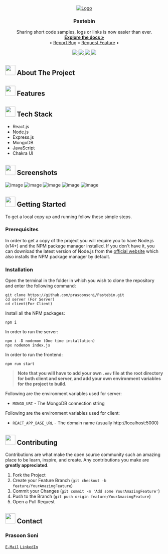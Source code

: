 <!-- PROJECT LOGO -->
<br />
<p align="center">
  <a href="https://github.com/prasoonsoni/Pastebinr">
    <img src="https://user-images.githubusercontent.com/75159757/188504362-ef6347e0-d3b7-4b0f-8c17-91c004e1fb7e.png" alt="Logo">
  </a>

  <h3 align="center">Pastebin</h3>

  <p align="center">
    Sharing short code samples, logs or links is now easier than ever.
    <br />
    <a href="https://github.com/prasoonsoni/Pastebin"><strong>Explore the docs »</strong></a>
    <br />
    •
    <a href="https://github.com/prasoonsoni/Pastebin/issues">Report Bug</a>
    •
    <a href="https://github.com/prasoonsoni/Pastebin/issues">Request Feature</a>
    •
  </p>
</p>

<!-- BADGES -->
<p align="center">
  <a href="https://github.com/prasoonsoni/Pastebin/graphs/contributors">
    <img src="https://img.shields.io/github/contributors/prasoonsoni/Pastebin.svg?style=for-the-badge">
  </a>
  <a href="https://github.com/prasoonsoni/Pastebin/network/members">
    <img src="https://img.shields.io/github/forks/prasoonsoni/Pastebin?style=for-the-badge">
  </a>  
  <a href="https://github.com/prasoonsoni/Pastebin/stargazers">
    <img src="https://img.shields.io/github/stars/prasoonsoni/Pastebin?style=for-the-badge">
  </a>
  <a href="https://github.com/prasoonsoni/Pastebin/issues">
    <img src="https://img.shields.io/github/issues/prasoonsoni/Pastebin?style=for-the-badge">
  </a>
</p>


<!-- ABOUT THE PROJECT -->
## <img src="https://openclipart.org/download/307315/1538154643.svg" width="32" height="32"> About The Project

## <img src="https://cdn-icons-png.flaticon.com/512/427/427735.png" width="32" height="32"> Features

## <img src="https://techstackapps.com/media/2019/11/TechStackApps-logo-icon.png" width="32" height="32"> Tech Stack

* React.js
* Node.js
* Express.js
* MongoDB
* JavaScript
* Chakra UI

<!-- SCREENSHOTS -->
## <img src="https://cdn-icons-png.flaticon.com/512/6823/6823853.png" width="32" height="32"> Screenshots
![image](https://user-images.githubusercontent.com/75159757/188652635-1658c699-da2c-4e11-b07f-b7526dd3482c.png)
![image](https://user-images.githubusercontent.com/75159757/188652678-cd414447-1cc2-4084-a8fb-76684e7bbfa2.png)
![image](https://user-images.githubusercontent.com/75159757/188652763-a7726dc2-d52a-4bcd-aea7-487d43812e47.png)
![image](https://user-images.githubusercontent.com/75159757/188652916-1cb53b2f-9104-4902-a8eb-015fc988c4a9.png)
![image](https://user-images.githubusercontent.com/75159757/188653018-52c31dc2-d41b-4d4b-9c6a-e05581323b2f.png)


<!-- GETTING STARTED -->
## <img src="https://cdn.iconscout.com/icon/free/png-512/laptop-user-1-1179329.png" width="32" height="32"> Getting Started

To get a local copy up and running follow these simple steps.
### Prerequisites
In order to get a copy of the project you will require you to have Node.js (v14+) and the NPM package manager installed. If you don't have it, you can download the latest version of Node.js from the [official website](https://nodejs.org/en/download/) which also installs the NPM package manager by default.
### Installation
Open the terminal in the folder in which you wish to clone the repository and enter the following command:
``` 
git clone https://github.com/prasoonsoni/Pastebin.git
cd server (For Server)
cd client(For Client)
```
Install all the NPM packages:
```
npm i
```
In order to run the server:
```
npm i -D nodemon (One time installation)
npx nodemon index.js
```
In order to run the frontend:
```
npm run start
```

> **Note that you will have to add your own `.env` file at the root directory for both client and server, and add your own environment variables for the project to build.**

Following are the environment variables used for server:
- `MONGO_URI` - The MongoDB connection string

Following are the environment variables used for client:
- `REACT_APP_BASE_URL` - The domain name (usually http://localhost:5000)

<!-- CONTRIBUTING -->
## <img src="https://hpe-developer-portal.s3.amazonaws.com/uploads/media/2020/3/git-icon-1788c-1590702885345.png" width=32 height=32> Contributing

Contributions are what make the open source community such an amazing place to be learn, inspire, and create. Any contributions you make are **greatly appreciated**.

1. Fork the Project
2. Create your Feature Branch (`git checkout -b feature/YourAmazingFeature`)
3. Commit your Changes (`git commit -m 'Add some YourAmazingFeature'`)
4. Push to the Branch (`git push origin feature/YourAmazingFeature`)
5. Open a Pull Request


<!-- CONTACT -->
## <img src="https://upload.wikimedia.org/wikipedia/commons/thumb/9/93/Google_Contacts_icon.svg/1024px-Google_Contacts_icon.svg.png" width=32 height=32> Contact

### Prasoon Soni
[`E-Mail`](mailto:prasoonsoni.work@gmail.com)
[`LinkedIn`](https://www.linkedin.com/in/prasoonsoni/)


